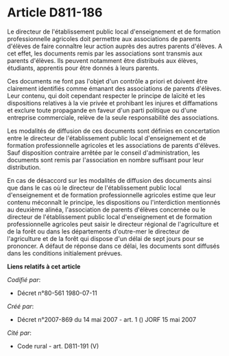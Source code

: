 # Article D811-186

Le directeur de l'établissement public local d'enseignement et de formation professionnelle agricoles doit permettre aux
associations de parents d'élèves de faire connaître leur action auprès des autres parents d'élèves. A cet effet, les
documents remis par les associations sont transmis aux parents d'élèves. Ils peuvent notamment être distribués aux élèves,
étudiants, apprentis pour être donnés à leurs parents.

Ces documents ne font pas l'objet d'un contrôle a priori et doivent être clairement identifiés comme émanant des associations
de parents d'élèves. Leur contenu, qui doit cependant respecter le principe de laïcité et les dispositions relatives à la vie
privée et prohibant les injures et diffamations et exclure toute propagande en faveur d'un parti politique ou d'une
entreprise commerciale, relève de la seule responsabilité des associations.

Les modalités de diffusion de ces documents sont définies en concertation entre le directeur de l'établissement public local
d'enseignement et de formation professionnelle agricoles et les associations de parents d'élèves. Sauf disposition contraire
arrêtée par le conseil d'administration, les documents sont remis par l'association en nombre suffisant pour leur
distribution.

En cas de désaccord sur les modalités de diffusion des documents ainsi que dans le cas où le directeur de l'établissement
public local d'enseignement et de formation professionnelle agricoles estime que leur contenu méconnaît le principe, les
dispositions ou l'interdiction mentionnés au deuxième alinéa, l'association de parents d'élèves concernée ou le directeur de
l'établissement public local d'enseignement et de formation professionnelle agricoles peut saisir le directeur régional de
l'agriculture et de la forêt ou dans les départements d'outre-mer le directeur de l'agriculture et de la forêt qui dispose
d'un délai de sept jours pour se prononcer. A défaut de réponse dans ce délai, les documents sont diffusés dans les
conditions initialement prévues.

**Liens relatifs à cet article**

_Codifié par_:

  - Décret n°80-561 1980-07-11

_Créé par_:

  - Décret n°2007-869 du 14 mai 2007 - art. 1 () JORF 15 mai 2007

_Cité par_:

  - Code rural - art. D811-191 (V)
